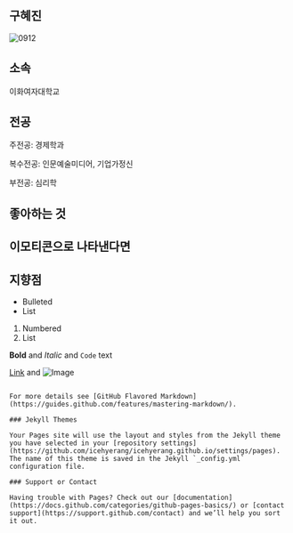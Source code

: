 ## 구혜진
![0912](https://user-images.githubusercontent.com/90170490/133057068-207c25e7-2a04-4512-a2f4-148edb30b333.jpg)

## 소속

이화여자대학교

## 전공

주전공: 경제학과


복수전공: 인문예술미디어, 기업가정신


부전공: 심리학

## 좋아하는 것

## 이모티콘으로 나타낸다면

## 지향점

- Bulleted
- List

1. Numbered
2. List

**Bold** and _Italic_ and `Code` text

[Link](url) and ![Image](src)
```

For more details see [GitHub Flavored Markdown](https://guides.github.com/features/mastering-markdown/).

### Jekyll Themes

Your Pages site will use the layout and styles from the Jekyll theme you have selected in your [repository settings](https://github.com/icehyerang/icehyerang.github.io/settings/pages). The name of this theme is saved in the Jekyll `_config.yml` configuration file.

### Support or Contact

Having trouble with Pages? Check out our [documentation](https://docs.github.com/categories/github-pages-basics/) or [contact support](https://support.github.com/contact) and we’ll help you sort it out.
